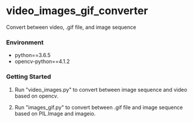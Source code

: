 # video_images_gif_converter
Convert between video, .gif file, and image sequence

### Environment

- python==3.6.5
- opencv-python==4.1.2

### Getting Started

1. Run "video_images.py" to convert between image sequence and video based on opencv.

2. Run "images_gif.py" to convert between .gif file and image sequence based on PIL.Image and imageio.

